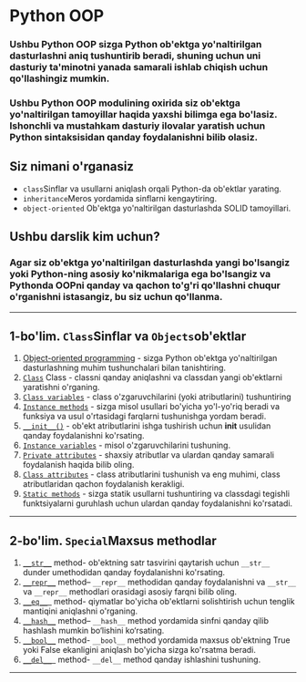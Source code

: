 # Python OOP

### Ushbu Python OOP sizga Python ob'ektga yo'naltirilgan dasturlashni aniq tushuntirib beradi, shuning uchun uni dasturiy ta'minotni yanada samarali ishlab chiqish uchun qo'llashingiz mumkin.

### Ushbu Python OOP modulining oxirida siz ob'ektga yo'naltirilgan tamoyillar haqida yaxshi bilimga ega bo'lasiz. Ishonchli va mustahkam dasturiy ilovalar yaratish uchun Python sintaksisidan qanday foydalanishni bilib olasiz.

## Siz nimani o'rganasiz

- `class`Sinflar va usullarni aniqlash orqali Python-da ob'ektlar yarating.
- `inheritance`Meros yordamida sinflarni kengaytiring.
- `object-oriented` Ob'ektga yo'naltirilgan dasturlashda SOLID tamoyillari.

## Ushbu darslik kim uchun?

### Agar siz ob'ektga yo'naltirilgan dasturlashda yangi bo'lsangiz yoki Python-ning asosiy ko'nikmalariga ega bo'lsangiz va Pythonda OOPni qanday va qachon to'g'ri qo'llashni chuqur o'rganishni istasangiz, bu siz uchun qo'llanma.

---

## 1-bo'lim. `Class`Sinflar va `Objects`ob'ektlar

1. [Object-oriented programming]() - sizga Python ob'ektga yo'naltirilgan dasturlashning muhim tushunchalari bilan
   tanishtiring.
2. [`Class`]() Class - classni qanday aniqlashni va classdan yangi ob'ektlarni yaratishni o'rganing.
3. [`Class variables`]() - class o'zgaruvchilarini (yoki atributlarini) tushuntiring
4. [`Instance methods`]() - sizga misol usullari bo'yicha yo'l-yo'riq beradi va funksiya va usul o'rtasidagi farqlarni
   tushunishga yordam beradi.
6. [`__init__()`]() - ob'ekt atributlarini ishga tushirish uchun __init__ usulidan qanday foydalanishni ko'rsating.
7. [`Instance variables`]() - misol o'zgaruvchilarini tushuning.
8. [`Private attributes`]() - shaxsiy atributlar va ulardan qanday samarali foydalanish haqida bilib oling.
9. [`Class attributes`]() - class atributlarini tushunish va eng muhimi, class atributlaridan qachon foydalanish
   kerakligi.
10. [`Static methods`]() - sizga statik usullarni tushuntiring va classdagi tegishli funktsiyalarni guruhlash uchun
    ulardan
    qanday foydalanishni ko'rsatadi.

---

## 2-bo'lim. `Special`Maxsus methodlar

1. [`__str__`]()  method- ob'ektning satr tasvirini qaytarish uchun `__str__` dunder umethodidan qanday foydalanishni
   ko'rsating.
2. [`__repr__`]() method– `__repr__` methodidan qanday foydalanishni va `__str__` va `__repr__` methodlari orasidagi
   asosiy
   farqni bilib oling.
3. [`__eq__ `]()  method- qiymatlar bo'yicha ob'ektlarni solishtirish uchun tenglik mantiqini aniqlashni o'rganing.
4. [`__hash__`]() method– `__hash__` method yordamida sinfni qanday qilib hashlash mumkin bo‘lishini ko‘rsating.
5. [`__bool__`]() method- `__bool__` method yordamida maxsus ob'ektning True yoki False ekanligini aniqlash bo'yicha
   sizga
   ko'rsatma beradi.
6. [`__del__ `]() method- `__del__` method qanday ishlashini tushuning.

---

